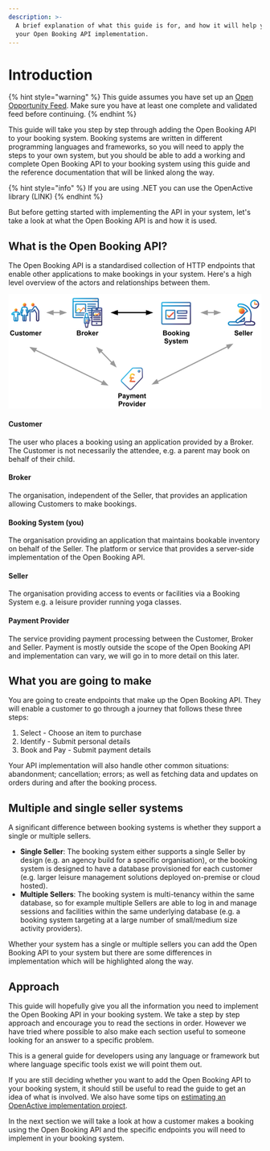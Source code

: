 ```yaml
---
description: >-
  A brief explanation of what this guide is for, and how it will help you with
  your Open Booking API implementation.
---
```


# Introduction

{% hint style="warning" %}
This guide assumes you have set up an [Open Opportunity Feed](../../required-features-guides/opportunity-feeds/). Make sure you have at least one complete and validated feed before continuing.
{% endhint %}

This guide will take you step by step through adding the Open Booking API to your booking system. Booking systems are written in different programming languages and frameworks, so you will need to apply the steps to your own system, but you should be able to add a working and complete Open Booking API to your booking system using this guide and the reference documentation that will be linked along the way.

{% hint style="info" %}
If you are using .NET you can use the OpenActive library (LINK)
{% endhint %}

But before getting started with implementing the API in your system, let's take a look at what the Open Booking API is and how it is used.

## What is the Open Booking API?

The Open Booking API is a standardised collection of HTTP endpoints that enable other applications to make bookings in your system. Here's a high level overview of the actors and relationships between them.

![](../../.gitbook/assets/image.png)

#### Customer

The user who places a booking using an application provided by a Broker. The Customer is not necessarily the attendee, e.g. a parent may book on behalf of their child.

#### Broker

The organisation, independent of the Seller, that provides an application allowing Customers to make bookings.&#x20;

#### Booking System (you)

The organisation providing an application that maintains bookable inventory on behalf of the Seller. The platform or service that provides a server-side implementation of the Open Booking API.

#### Seller

The organisation providing access to events or facilities via a Booking System e.g. a leisure provider running yoga classes.

#### Payment Provider

The service providing payment processing between the Customer, Broker and Seller. Payment is mostly outside the scope of the Open Booking API and implementation can vary, we will go in to more detail on this later.

## What you are going to make

You are going to create endpoints that make up the Open Booking API. They will enable a customer to go through a journey that follows these three steps:

1. Select - Choose an item to purchase
2. Identify - Submit personal details
3. Book and Pay - Submit payment details

Your API implementation will also handle other common situations: abandonment; cancellation; errors; as well as fetching data and updates on orders during and after the booking process.

## Multiple and single seller systems

A significant difference between booking systems is whether they support a single or multiple sellers.

* **Single Seller**: The booking system either supports a single Seller by design (e.g. an agency build for a specific organisation), or the booking system is designed to have a database provisioned for each customer (e.g. larger leisure management solutions deployed on-premise or cloud hosted).
* **Multiple Sellers**: The booking system is multi-tenancy within the same database, so for example multiple Sellers are able to log in and manage sessions and facilities within the same underlying database (e.g. a booking system targeting at a large number of small/medium size activity providers).

Whether your system has a single or multiple sellers you can add the Open Booking API to your system but there are some differences in implementation which will be highlighted along the way.

## Approach

This guide will hopefully give you all the information you need to implement the Open Booking API  in your booking system. We take a step by step approach and encourage you to read the sections in order. However we have tried where possible to also make each section useful to someone looking for an answer to a specific problem.

This is a general guide for developers using any language or framework but where language specific tools exist we will point them out.

If you are still deciding whether you want to add the Open Booking API to your booking system, it should still be useful to read the guide to get an idea of what is involved. We also have some tips on [estimating an OpenActive implementation project](../../getting-started/estimating-an-openactive-implementation.md).

In the next section we will take a look at how a customer makes a booking using the Open Booking API and the specific endpoints you will need to implement in your booking system.

